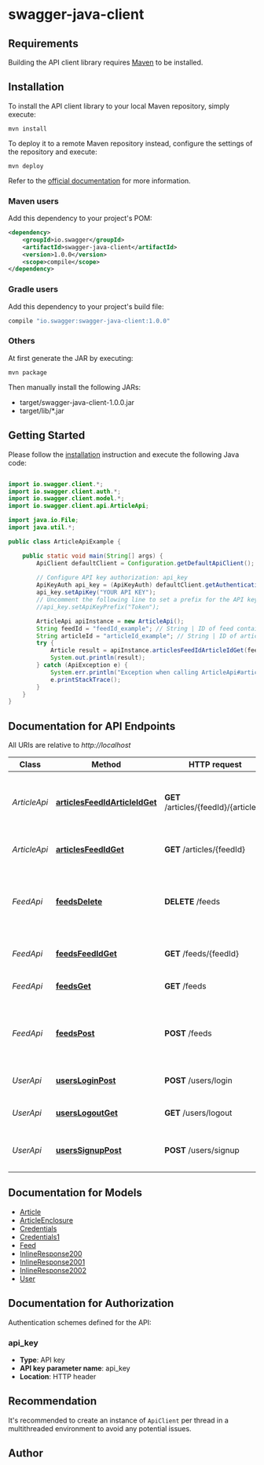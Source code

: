 # swagger-java-client

## Requirements

Building the API client library requires [Maven](https://maven.apache.org/) to be installed.

## Installation

To install the API client library to your local Maven repository, simply execute:

```shell
mvn install
```

To deploy it to a remote Maven repository instead, configure the settings of the repository and execute:

```shell
mvn deploy
```

Refer to the [official documentation](https://maven.apache.org/plugins/maven-deploy-plugin/usage.html) for more information.

### Maven users

Add this dependency to your project's POM:

```xml
<dependency>
    <groupId>io.swagger</groupId>
    <artifactId>swagger-java-client</artifactId>
    <version>1.0.0</version>
    <scope>compile</scope>
</dependency>
```

### Gradle users

Add this dependency to your project's build file:

```groovy
compile "io.swagger:swagger-java-client:1.0.0"
```

### Others

At first generate the JAR by executing:

    mvn package

Then manually install the following JARs:

* target/swagger-java-client-1.0.0.jar
* target/lib/*.jar

## Getting Started

Please follow the [installation](#installation) instruction and execute the following Java code:

```java

import io.swagger.client.*;
import io.swagger.client.auth.*;
import io.swagger.client.model.*;
import io.swagger.client.api.ArticleApi;

import java.io.File;
import java.util.*;

public class ArticleApiExample {

    public static void main(String[] args) {
        ApiClient defaultClient = Configuration.getDefaultApiClient();
        
        // Configure API key authorization: api_key
        ApiKeyAuth api_key = (ApiKeyAuth) defaultClient.getAuthentication("api_key");
        api_key.setApiKey("YOUR API KEY");
        // Uncomment the following line to set a prefix for the API key, e.g. "Token" (defaults to null)
        //api_key.setApiKeyPrefix("Token");

        ArticleApi apiInstance = new ArticleApi();
        String feedId = "feedId_example"; // String | ID of feed containing article
        String articleId = "articleId_example"; // String | ID of article to retrieve
        try {
            Article result = apiInstance.articlesFeedIdArticleIdGet(feedId, articleId);
            System.out.println(result);
        } catch (ApiException e) {
            System.err.println("Exception when calling ArticleApi#articlesFeedIdArticleIdGet");
            e.printStackTrace();
        }
    }
}

```

## Documentation for API Endpoints

All URIs are relative to *http://localhost*

Class | Method | HTTP request | Description
------------ | ------------- | ------------- | -------------
*ArticleApi* | [**articlesFeedIdArticleIdGet**](docs/ArticleApi.md#articlesFeedIdArticleIdGet) | **GET** /articles/{feedId}/{articleId} | retrieve article feed id and article id (id correspond to 1st, 2nd, 3rd, 4th... article)
*ArticleApi* | [**articlesFeedIdGet**](docs/ArticleApi.md#articlesFeedIdGet) | **GET** /articles/{feedId} | retrieve the lisT of articles in the feed
*FeedApi* | [**feedsDelete**](docs/FeedApi.md#feedsDelete) | **DELETE** /feeds | Unsuscribe to a feed by url (keep it in database, juste remove reference for user)
*FeedApi* | [**feedsFeedIdGet**](docs/FeedApi.md#feedsFeedIdGet) | **GET** /feeds/{feedId} | Find a feed and retrieve its articles
*FeedApi* | [**feedsGet**](docs/FeedApi.md#feedsGet) | **GET** /feeds | Get all feeds subscribed by currend user
*FeedApi* | [**feedsPost**](docs/FeedApi.md#feedsPost) | **POST** /feeds | Suscribe to a feed by url (add it in database, and reference its id for current user)
*UserApi* | [**usersLoginPost**](docs/UserApi.md#usersLoginPost) | **POST** /users/login | Login with email and password
*UserApi* | [**usersLogoutGet**](docs/UserApi.md#usersLogoutGet) | **GET** /users/logout | Logs out current logged in user session
*UserApi* | [**usersSignupPost**](docs/UserApi.md#usersSignupPost) | **POST** /users/signup | Signup with email and password - application/json


## Documentation for Models

 - [Article](docs/Article.md)
 - [ArticleEnclosure](docs/ArticleEnclosure.md)
 - [Credentials](docs/Credentials.md)
 - [Credentials1](docs/Credentials1.md)
 - [Feed](docs/Feed.md)
 - [InlineResponse200](docs/InlineResponse200.md)
 - [InlineResponse2001](docs/InlineResponse2001.md)
 - [InlineResponse2002](docs/InlineResponse2002.md)
 - [User](docs/User.md)


## Documentation for Authorization

Authentication schemes defined for the API:
### api_key

- **Type**: API key
- **API key parameter name**: api_key
- **Location**: HTTP header


## Recommendation

It's recommended to create an instance of `ApiClient` per thread in a multithreaded environment to avoid any potential issues.

## Author



